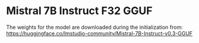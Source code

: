 # Mistral 7B Instruct F32 GGUF

The weights for the model are downloaded during the initialization from:
https://huggingface.co/lmstudio-community/Mistral-7B-Instruct-v0.3-GGUF
